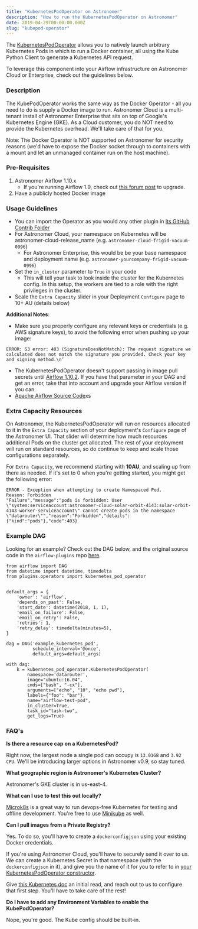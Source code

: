 ```yaml
---
title: "KubernetesPodOperator on Astronomer"
description: "How to run the KubernetesPodOperator on Astronomer"
date: 2019-04-29T00:00:00.000Z
slug: "kubepod-operator"
---
```


The [KubernetesPodOperator](https://github.com/apache/airflow/blob/v1-10-stable/airflow/contrib/operators/kubernetes_pod_operator.py) allows you to natively launch arbitrary Kubernetes Pods in which to run a Docker container, all using the Kube Python Client to generate a Kubernetes API request.

To leverage this component into your Airflow infrastructure on Astronomer Cloud or Enterprise, check out the guidelines below.

### Description

The KubePodOperator works the same way as the Docker Operator - all you need to do is supply a Docker image to run. Astronomer Cloud is a multi-tenant install of Astronomer Enterprise that sits on top of Google's Kubernetes Engine (GKE). As a Cloud customer, you do NOT need to provide the Kubernetes overhead. We'll take care of that for you.

Note: The Docker Operator is NOT supported on Astronomer for security reasons (we'd have to expose the Docker socket through to containers with a mount and let an unmanaged container run on the host machine).

### Pre-Requisites

1. Astronomer Airflow 1.10.x
    - If you're running Airflow 1.9, check out [this forum post](https://forum.astronomer.io/t/how-do-i-run-airflow-1-10-on-astronomer-v0-7/58) to upgrade.
2. Have a publicly hosted Docker image

### Usage Guidelines

- You can import the Operator as you would any other plugin in [its GitHub Contrib Folder](https://github.com/apache/airflow/blob/v1-10-stable/airflow/contrib/operators/kubernetes_pod_operator.py)
- For Astronomer Cloud, your namespace on Kubernetes will be astronomer-cloud-release_name (e.g. `astronomer-cloud-frigid-vacuum-0996`)
    - For Astronomer Enterprise, this would be be your base namespace and deployment name (e.g. `astronomer-yourcompany-frigid-vacuum-0996`)
- Set the `in_cluster` parameter to `True` in your code
    - This will tell your task to look inside the cluster for the Kubernetes config. In this setup, the workers are tied to a role with the right privileges in the cluster.
- Scale the `Extra Capacity` slider in your Deployment `Configure` page to 10+ AU (details below)


**Additional Notes**:

- Make sure you properly configure any relevant keys or credentials (e.g. AWS signature keys), to avoid the following error when pushing up your image:
```
ERROR: S3 error: 403 (SignatureDoesNotMatch): The request signature we calculated does not match the signature you provided. Check your key and signing method.\n’
```
- The KubernetesPodOperator doesn't support passing in image pull secrets until [Airflow 1.10.2](https://github.com/apache/airflow/blob/master/CHANGELOG.txt#L526). If you have that parameter in your DAG and get an error, take that into account and upgrade your Airflow version if you can.
- [Apache Airflow Source Code](http://airflow.apache.org/_modules/airflow/contrib/operators/kubernetes_pod_operator.html)xs

###  Extra Capacity Resources

On Astronomer, the KubernetesPodOperator will run on resources allocated to it in the `Extra Capacity` section of your deployment's `Configure` page of the Astronomer UI. That slider will determine how much resources additional Pods on the cluster get allocated. The rest of your deployment will run on standard resources, so do continue to keep and scale those configurations separately.

For `Extra Capacity`, we recommend starting with **10AU**, and scaling up from there as needed. If it's set to 0 when you're getting started, you might get the following error:

```
ERROR - Exception when attempting to create Namespaced Pod.
Reason: Forbidden
"Failure","message":"pods is forbidden: User \"system:serviceaccount:astronomer-cloud-solar-orbit-4143:solar-orbit-4143-worker-serviceaccount\" cannot create pods in the namespace \"datarouter\"","reason":"Forbidden","details":{"kind":"pods"},"code":403}
```

### Example DAG

Looking for an example? Check out the DAG below, and the original source code in the `airflow-plugins` repo [here](https://github.com/airflow-plugins/example_kubernetes_pod/blob/master/dags/kube_pod_test.py).

```
from airflow import DAG
from datetime import datetime, timedelta
from plugins.operators import kubernetes_pod_operator


default_args = {
    'owner': 'airflow',
    'depends_on_past': False,
    'start_date': datetime(2018, 1, 1),
    'email_on_failure': False,
    'email_on_retry': False,
    'retries': 1,
    'retry_delay': timedelta(minutes=5),
}

dag = DAG('example_kubernetes_pod',
          schedule_interval='@once',
          default_args=default_args)

with dag:
    k = kubernetes_pod_operator.KubernetesPodOperator(
        namespace='datarouter',
        image="ubuntu:16.04",
        cmds=["bash", "-cx"],
        arguments=["echo", "10", "echo pwd"],
        labels={"foo": "bar"},
        name="airflow-test-pod",
        in_cluster=True,
        task_id="task-two",
        get_logs=True)
```

### FAQ's

**Is there a resource cap on a KubernetesPod?**

Right now, the largest node a single pod can occupy is `13.01GB` and `3.92 CPU`. We'll be introducing larger options in Astronomer v0.9, so stay tuned.

**What geographic region is Astronomer's Kubernetes Cluster?**

Astronomer's GKE cluster is in us-east-4.

**What can I use to test this out locally?**

[Microk8s](https://microk8s.io/) is a great way to run devops-free Kubernetes for testing and offline development. You're free to use [Minikube](https://kubernetes.io/docs/setup/minikube/) as well. 

**Can I pull images from a Private Registry?**

Yes. To do so, you'll have to create a `dockerconfigjson` using your existing Docker credentials.

If you're using Astronomer Cloud, you'll have to securely send it over to us. We can create a Kubernetes Secret in that namespace (with the `dockerconfigjson` in it), and give you the name of it for you to refer to in [your KubernetesPodOperator constructor](https://github.com/apache/airflow/blob/master/airflow/contrib/operators/kubernetes_pod_operator.py#L43-L46).

Give [this Kubernetes doc](https://kubernetes.io/docs/tasks/configure-pod-container/pull-image-private-registry/#registry-secret-existing-credentials) an initial read, and reach out to us to configure that first step. You'll have to take care of the rest!

**Do I have to add any Environment Variables to enable the KubePodOperator?**

Nope, you're good. The Kube config should be built-in.